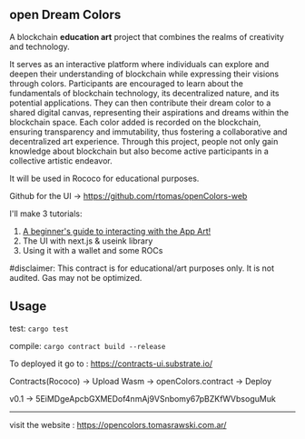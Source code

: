 ## open Dream Colors

A blockchain **education art** project that combines the realms of creativity and technology. 

It serves as an interactive platform where individuals can explore and deepen their understanding of blockchain while expressing their visions through colors. Participants are encouraged to learn about the fundamentals of blockchain technology, its decentralized nature, and its potential applications. They can then contribute their dream color to a shared digital canvas, representing their aspirations and dreams within the blockchain space. Each color added is recorded on the blockchain, ensuring transparency and immutability, thus fostering a collaborative and decentralized art experience. Through this project, people not only gain knowledge about blockchain but also become active participants in a collective artistic endeavor.

It will be used in Rococo for educational purposes. 

Github for the UI -> https://github.com/rtomas/openColors-web

I'll make 3 tutorials:

1. [A beginner's guide to interacting with the App Art!](https://rtomas.hashnode.dev/how-to-use-the-open-dream-colors-art-app-with-your-own-wallet-and-ask-for-rocs)
2. The UI with next.js & useink library
3. Using it with a wallet and some ROCs

#disclaimer: This contract is for educational/art purposes only. It is not audited. Gas may not be optimized.

## Usage

test:
`cargo test`

compile:
`cargo contract build --release`

To deployed it go to : https://contracts-ui.substrate.io/

Contracts(Rococo) -> Upload Wasm -> openColors.contract -> Deploy

v0.1 -> 5EiMDgeApcbGXMEDof4nmAj9VSnbomy67pBZKfWVbsoguMuk

---
visit the website : https://opencolors.tomasrawski.com.ar/
